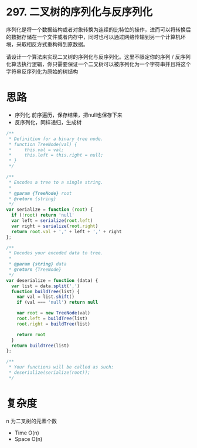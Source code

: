 # 297. 二叉树的序列化与反序列化
序列化是将一个数据结构或者对象转换为连续的比特位的操作，进而可以将转换后的数据存储在一个文件或者内存中，同时也可以通过网络传输到另一个计算机环境，采取相反方式重构得到原数据。

请设计一个算法来实现二叉树的序列化与反序列化。这里不限定你的序列 / 反序列化算法执行逻辑，你只需要保证一个二叉树可以被序列化为一个字符串并且将这个字符串反序列化为原始的树结构


# 思路
- 序列化 前序遍历，保存结果，把null也保存下来
- 反序列化，同样递归，生成树
```js
/**
 * Definition for a binary tree node.
 * function TreeNode(val) {
 *     this.val = val;
 *     this.left = this.right = null;
 * }
 */

/**
 * Encodes a tree to a single string.
 *
 * @param {TreeNode} root
 * @return {string}
 */
var serialize = function (root) {
  if (!root) return 'null'
  var left = serialize(root.left)
  var right = serialize(root.right)
  return root.val + ',' + left + ',' + right
};

/**
 * Decodes your encoded data to tree.
 *
 * @param {string} data
 * @return {TreeNode}
 */
var deserialize = function (data) {
  var list = data.split(',')
  function buildTree(list) {
    var val = list.shift()
    if (val === 'null') return null

    var root = new TreeNode(val)
    root.left = buildTree(list)
    root.right = buildTree(list)

    return root
  }
  return buildTree(list)
};

/**
 * Your functions will be called as such:
 * deserialize(serialize(root));
 */
```
# 复杂度
n 为二叉树的元素个数
- Time O(n)
- Space O(n)